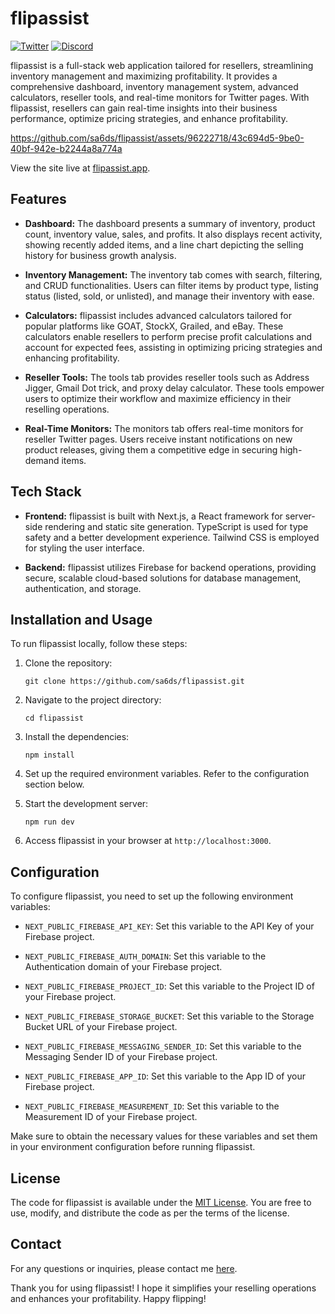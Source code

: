 # flipassist

[![Twitter](https://img.shields.io/badge/flipassist-blue?logo=twitter&style=flat-square)](https://twitter.com/flipassist)
[![Discord](https://img.shields.io/badge/flipassist.app-7289DA?logo=discord&style=flat-square)](https://discord.gg/ewTSMprYdg)

flipassist is a full-stack web application tailored for resellers, streamlining inventory management and maximizing profitability. It provides a comprehensive dashboard, inventory management system, advanced calculators, reseller tools, and real-time monitors for Twitter pages. With flipassist, resellers can gain real-time insights into their business performance, optimize pricing strategies, and enhance profitability.

https://github.com/sa6ds/flipassist/assets/96222718/43c694d5-9be0-40bf-942e-b2244a8a774a

View the site live at [flipassist.app](https://www.flipassist.app/).

## Features

- **Dashboard:** The dashboard presents a summary of inventory, product count, inventory value, sales, and profits. It also displays recent activity, showing recently added items, and a line chart depicting the selling history for business growth analysis.

- **Inventory Management:** The inventory tab comes with search, filtering, and CRUD functionalities. Users can filter items by product type, listing status (listed, sold, or unlisted), and manage their inventory with ease.

- **Calculators:** flipassist includes advanced calculators tailored for popular platforms like GOAT, StockX, Grailed, and eBay. These calculators enable resellers to perform precise profit calculations and account for expected fees, assisting in optimizing pricing strategies and enhancing profitability.

- **Reseller Tools:** The tools tab provides reseller tools such as Address Jigger, Gmail Dot trick, and proxy delay calculator. These tools empower users to optimize their workflow and maximize efficiency in their reselling operations.

- **Real-Time Monitors:** The monitors tab offers real-time monitors for reseller Twitter pages. Users receive instant notifications on new product releases, giving them a competitive edge in securing high-demand items.

## Tech Stack

- **Frontend:** flipassist is built with Next.js, a React framework for server-side rendering and static site generation. TypeScript is used for type safety and a better development experience. Tailwind CSS is employed for styling the user interface.

- **Backend:** flipassist utilizes Firebase for backend operations, providing secure, scalable cloud-based solutions for database management, authentication, and storage.

## Installation and Usage

To run flipassist locally, follow these steps:

1. Clone the repository:

   ```shell
   git clone https://github.com/sa6ds/flipassist.git
   ```

2. Navigate to the project directory:

   ```shell
   cd flipassist
   ```

3. Install the dependencies:

   ```shell
   npm install
   ```

4. Set up the required environment variables. Refer to the configuration section below.

5. Start the development server:

   ```shell
   npm run dev
   ```

6. Access flipassist in your browser at `http://localhost:3000`.


## Configuration

To configure flipassist, you need to set up the following environment variables:

- `NEXT_PUBLIC_FIREBASE_API_KEY`: Set this variable to the API Key of your Firebase project.

- `NEXT_PUBLIC_FIREBASE_AUTH_DOMAIN`: Set this variable to the Authentication domain of your Firebase project.

- `NEXT_PUBLIC_FIREBASE_PROJECT_ID`: Set this variable to the Project ID of your Firebase project.

- `NEXT_PUBLIC_FIREBASE_STORAGE_BUCKET`: Set this variable to the Storage Bucket URL of your Firebase project.

- `NEXT_PUBLIC_FIREBASE_MESSAGING_SENDER_ID`: Set this variable to the Messaging Sender ID of your Firebase project.

- `NEXT_PUBLIC_FIREBASE_APP_ID`: Set this variable to the App ID of your Firebase project.

- `NEXT_PUBLIC_FIREBASE_MEASUREMENT_ID`: Set this variable to the Measurement ID of your Firebase project.

Make sure to obtain the necessary values for these variables and set them in your environment configuration before running flipassist.

## License

The code for flipassist is available under the [MIT License](https://opensource.org/licenses/MIT). You are free to use, modify, and distribute the code as per the terms of the license.

## Contact

For any questions or inquiries, please contact me [here](saad.sadouk7@gmail.com).

Thank you for using flipassist! I hope it simplifies your reselling operations and enhances your profitability. Happy flipping!
